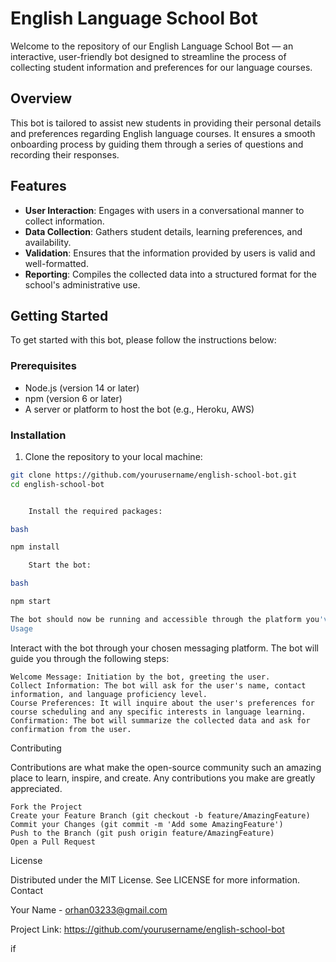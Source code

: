 # English Language School Bot

Welcome to the repository of our English Language School Bot — an interactive, user-friendly bot designed to streamline the process of collecting student information and preferences for our language courses.

## Overview

This bot is tailored to assist new students in providing their personal details and preferences regarding English language courses. It ensures a smooth onboarding process by guiding them through a series of questions and recording their responses.

## Features

- **User Interaction**: Engages with users in a conversational manner to collect information.
- **Data Collection**: Gathers student details, learning preferences, and availability.
- **Validation**: Ensures that the information provided by users is valid and well-formatted.
- **Reporting**: Compiles the collected data into a structured format for the school's administrative use.

## Getting Started

To get started with this bot, please follow the instructions below:

### Prerequisites

- Node.js (version 14 or later)
- npm (version 6 or later)
- A server or platform to host the bot (e.g., Heroku, AWS)

### Installation

1. Clone the repository to your local machine:

```bash
git clone https://github.com/yourusername/english-school-bot.git
cd english-school-bot


    Install the required packages:

bash

npm install

    Start the bot:

bash

npm start

The bot should now be running and accessible through the platform you've set up.
Usage
```
Interact with the bot through your chosen messaging platform. The bot will guide you through the following steps:

    Welcome Message: Initiation by the bot, greeting the user.
    Collect Information: The bot will ask for the user's name, contact information, and language proficiency level.
    Course Preferences: It will inquire about the user's preferences for course scheduling and any specific interests in language learning.
    Confirmation: The bot will summarize the collected data and ask for confirmation from the user.

Contributing

Contributions are what make the open-source community such an amazing place to learn, inspire, and create. Any contributions you make are greatly appreciated.

    Fork the Project
    Create your Feature Branch (git checkout -b feature/AmazingFeature)
    Commit your Changes (git commit -m 'Add some AmazingFeature')
    Push to the Branch (git push origin feature/AmazingFeature)
    Open a Pull Request

License

Distributed under the MIT License. See LICENSE for more information.
Contact

Your Name - orhan03233@gmail.com

Project Link: https://github.com/yourusername/english-school-bot

if
